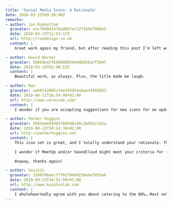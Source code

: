 ```yaml
---
title: 'Social Media Icons: A Rationale'
date: 2010-03-15T09:30:00Z
remarks:
- author: Jon Roobottom
  gravatar: e3c764941478ad667ec52f1b9e700be5
  date: 2010-03-15T11:53:17Z
  url: http://roodesign.co.uk
  content: |
    Great work again my friend, but after reading this post I’m left wondering if you’ve recently swallowed a thesaurus?

- author: David Warner
  gravatar: 58664ea7f64680095644db82ba7f104f
  date: 2010-03-16T02:48:53Z
  content: |
    Beautiful work, as always. Plus, the title made me laugh.

- author: Max
  gravatar: aab0742805cfdefd3954a8aa44565863
  date: 2010-06-21T16:54:49+01:00
  url: http://www.vareside.com/
  content: |
    I wonder if you are accepting suggestions for new icons for an updated set. For example: Spotify, Grooveshark, Pandora, Metacafe, Cuil (a serious competitor for Google and Yahoo), Amazon etc.

- author: Parker Higgins
  gravatar: 5063ede693957603db146c2b562c1d2a
  date: 2010-08-15T10:24:39+01:00
  url: http://parkerhiggins.net
  content: |
    This icon set is great, and I totally understand your rationale. Thank you for putting this out there, I really appreciate it.

    I wonder if MeetUp and/or SoundCloud might meet your criteria for inclusion now? I’m also a libre.fm user, but I’m aware that there are not too many of us.

    Anyway, thanks again!

- author: kaishin
  gravatar: 318079beecfff027049d238ebef855a0
  date: 2010-09-13T14:51:09+01:00
  url: http://www.kaishinlab.com
  content: |
    I wholeheartedly agree with you about catering to the 80%… Most sets come with icons for services I have never heard about, knowing that I spend 12 hours a day online and I am by no mean an average internet user…. Nice set overall, I was about to start my own if  google hadn’t led me here :)
---
```

